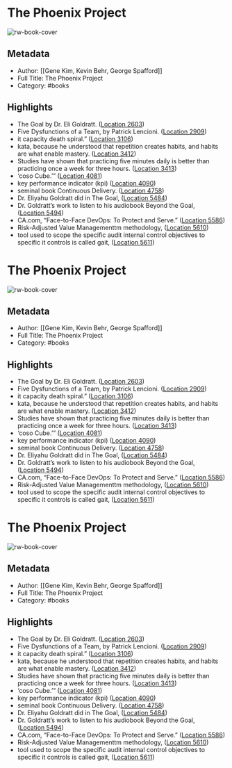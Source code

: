 # The Phoenix Project

![rw-book-cover](https://images-na.ssl-images-amazon.com/images/I/51zDZ1s4hCL._SL200_.jpg)

## Metadata
- Author: [[Gene Kim, Kevin Behr, George Spafford]]
- Full Title: The Phoenix Project
- Category: #books

## Highlights
- The Goal by Dr. Eli Goldratt. ([Location 2603](https://readwise.io/to_kindle?action=open&asin=B078Y98RG8&location=2603))
- Five Dysfunctions of a Team, by Patrick Lencioni. ([Location 2909](https://readwise.io/to_kindle?action=open&asin=B078Y98RG8&location=2909))
- it capacity death spiral.” ([Location 3106](https://readwise.io/to_kindle?action=open&asin=B078Y98RG8&location=3106))
- kata, because he understood that repetition creates habits, and habits are what enable mastery. ([Location 3412](https://readwise.io/to_kindle?action=open&asin=B078Y98RG8&location=3412))
- Studies have shown that practicing five minutes daily is better than practicing once a week for three hours. ([Location 3413](https://readwise.io/to_kindle?action=open&asin=B078Y98RG8&location=3413))
- ‘coso Cube.’” ([Location 4081](https://readwise.io/to_kindle?action=open&asin=B078Y98RG8&location=4081))
- key performance indicator (kpi) ([Location 4090](https://readwise.io/to_kindle?action=open&asin=B078Y98RG8&location=4090))
- seminal book Continuous Delivery. ([Location 4758](https://readwise.io/to_kindle?action=open&asin=B078Y98RG8&location=4758))
- Dr. Eliyahu Goldratt did in The Goal, ([Location 5484](https://readwise.io/to_kindle?action=open&asin=B078Y98RG8&location=5484))
- Dr. Goldratt’s work to listen to his audiobook Beyond the Goal, ([Location 5494](https://readwise.io/to_kindle?action=open&asin=B078Y98RG8&location=5494))
- CA.com, “Face-to-Face DevOps: To Protect and Serve.” ([Location 5586](https://readwise.io/to_kindle?action=open&asin=B078Y98RG8&location=5586))
- Risk-Adjusted Value Managementtm methodology, ([Location 5610](https://readwise.io/to_kindle?action=open&asin=B078Y98RG8&location=5610))
- tool used to scope the specific audit internal control objectives to specific it controls is called gait, ([Location 5611](https://readwise.io/to_kindle?action=open&asin=B078Y98RG8&location=5611))
# The Phoenix Project

![rw-book-cover](https://images-na.ssl-images-amazon.com/images/I/51zDZ1s4hCL._SL200_.jpg)

## Metadata
- Author: [[Gene Kim, Kevin Behr, George Spafford]]
- Full Title: The Phoenix Project
- Category: #books

## Highlights
- The Goal by Dr. Eli Goldratt. ([Location 2603](https://readwise.io/to_kindle?action=open&asin=B078Y98RG8&location=2603))
- Five Dysfunctions of a Team, by Patrick Lencioni. ([Location 2909](https://readwise.io/to_kindle?action=open&asin=B078Y98RG8&location=2909))
- it capacity death spiral.” ([Location 3106](https://readwise.io/to_kindle?action=open&asin=B078Y98RG8&location=3106))
- kata, because he understood that repetition creates habits, and habits are what enable mastery. ([Location 3412](https://readwise.io/to_kindle?action=open&asin=B078Y98RG8&location=3412))
- Studies have shown that practicing five minutes daily is better than practicing once a week for three hours. ([Location 3413](https://readwise.io/to_kindle?action=open&asin=B078Y98RG8&location=3413))
- ‘coso Cube.’” ([Location 4081](https://readwise.io/to_kindle?action=open&asin=B078Y98RG8&location=4081))
- key performance indicator (kpi) ([Location 4090](https://readwise.io/to_kindle?action=open&asin=B078Y98RG8&location=4090))
- seminal book Continuous Delivery. ([Location 4758](https://readwise.io/to_kindle?action=open&asin=B078Y98RG8&location=4758))
- Dr. Eliyahu Goldratt did in The Goal, ([Location 5484](https://readwise.io/to_kindle?action=open&asin=B078Y98RG8&location=5484))
- Dr. Goldratt’s work to listen to his audiobook Beyond the Goal, ([Location 5494](https://readwise.io/to_kindle?action=open&asin=B078Y98RG8&location=5494))
- CA.com, “Face-to-Face DevOps: To Protect and Serve.” ([Location 5586](https://readwise.io/to_kindle?action=open&asin=B078Y98RG8&location=5586))
- Risk-Adjusted Value Managementtm methodology, ([Location 5610](https://readwise.io/to_kindle?action=open&asin=B078Y98RG8&location=5610))
- tool used to scope the specific audit internal control objectives to specific it controls is called gait, ([Location 5611](https://readwise.io/to_kindle?action=open&asin=B078Y98RG8&location=5611))
# The Phoenix Project

![rw-book-cover](https://images-na.ssl-images-amazon.com/images/I/51zDZ1s4hCL._SL200_.jpg)

## Metadata
- Author: [[Gene Kim, Kevin Behr, George Spafford]]
- Full Title: The Phoenix Project
- Category: #books

## Highlights
- The Goal by Dr. Eli Goldratt. ([Location 2603](https://readwise.io/to_kindle?action=open&asin=B078Y98RG8&location=2603))
- Five Dysfunctions of a Team, by Patrick Lencioni. ([Location 2909](https://readwise.io/to_kindle?action=open&asin=B078Y98RG8&location=2909))
- it capacity death spiral.” ([Location 3106](https://readwise.io/to_kindle?action=open&asin=B078Y98RG8&location=3106))
- kata, because he understood that repetition creates habits, and habits are what enable mastery. ([Location 3412](https://readwise.io/to_kindle?action=open&asin=B078Y98RG8&location=3412))
- Studies have shown that practicing five minutes daily is better than practicing once a week for three hours. ([Location 3413](https://readwise.io/to_kindle?action=open&asin=B078Y98RG8&location=3413))
- ‘coso Cube.’” ([Location 4081](https://readwise.io/to_kindle?action=open&asin=B078Y98RG8&location=4081))
- key performance indicator (kpi) ([Location 4090](https://readwise.io/to_kindle?action=open&asin=B078Y98RG8&location=4090))
- seminal book Continuous Delivery. ([Location 4758](https://readwise.io/to_kindle?action=open&asin=B078Y98RG8&location=4758))
- Dr. Eliyahu Goldratt did in The Goal, ([Location 5484](https://readwise.io/to_kindle?action=open&asin=B078Y98RG8&location=5484))
- Dr. Goldratt’s work to listen to his audiobook Beyond the Goal, ([Location 5494](https://readwise.io/to_kindle?action=open&asin=B078Y98RG8&location=5494))
- CA.com, “Face-to-Face DevOps: To Protect and Serve.” ([Location 5586](https://readwise.io/to_kindle?action=open&asin=B078Y98RG8&location=5586))
- Risk-Adjusted Value Managementtm methodology, ([Location 5610](https://readwise.io/to_kindle?action=open&asin=B078Y98RG8&location=5610))
- tool used to scope the specific audit internal control objectives to specific it controls is called gait, ([Location 5611](https://readwise.io/to_kindle?action=open&asin=B078Y98RG8&location=5611))
